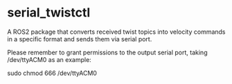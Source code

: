 # serial_twistctl
A ROS2 package that converts received twist topics into velocity commands in a specific format and sends them via serial port.

Please remember to grant permissions to the output serial port, taking /dev/ttyACM0 as an example:

sudo chmod 666 /dev/ttyACM0
